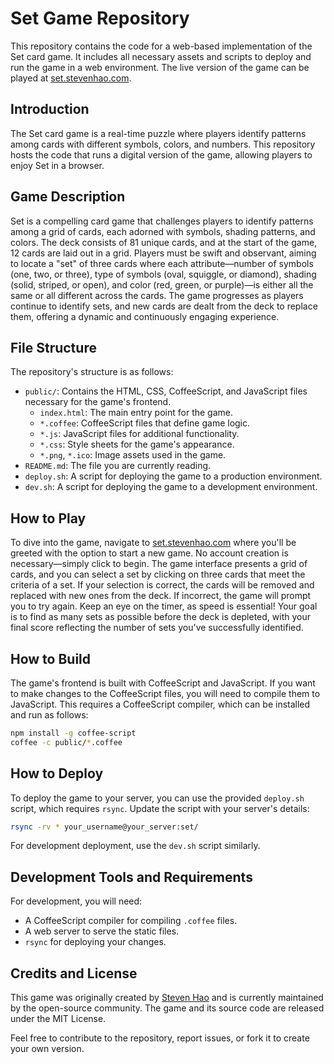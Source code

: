 # Set Game Repository
This repository contains the code for a web-based implementation of the Set card game. It includes all necessary assets and scripts to deploy and run the game in a web environment. The live version of the game can be played at [set.stevenhao.com](http://set.stevenhao.com).
## Introduction

The Set card game is a real-time puzzle where players identify patterns among cards with different symbols, colors, and numbers. This repository hosts the code that runs a digital version of the game, allowing players to enjoy Set in a browser.

## Game Description

Set is a compelling card game that challenges players to identify patterns among a grid of cards, each adorned with symbols, shading patterns, and colors. The deck consists of 81 unique cards, and at the start of the game, 12 cards are laid out in a grid. Players must be swift and observant, aiming to locate a "set" of three cards where each attribute—number of symbols (one, two, or three), type of symbols (oval, squiggle, or diamond), shading (solid, striped, or open), and color (red, green, or purple)—is either all the same or all different across the cards. The game progresses as players continue to identify sets, and new cards are dealt from the deck to replace them, offering a dynamic and continuously engaging experience.

## File Structure

The repository's structure is as follows:

- `public/`: Contains the HTML, CSS, CoffeeScript, and JavaScript files necessary for the game's frontend.
  - `index.html`: The main entry point for the game.
  - `*.coffee`: CoffeeScript files that define game logic.
  - `*.js`: JavaScript files for additional functionality.
  - `*.css`: Style sheets for the game's appearance.
  - `*.png`, `*.ico`: Image assets used in the game.
- `README.md`: The file you are currently reading.
- `deploy.sh`: A script for deploying the game to a production environment.
- `dev.sh`: A script for deploying the game to a development environment.

## How to Play

To dive into the game, navigate to [set.stevenhao.com](http://set.stevenhao.com) where you'll be greeted with the option to start a new game. No account creation is necessary—simply click to begin. The game interface presents a grid of cards, and you can select a set by clicking on three cards that meet the criteria of a set. If your selection is correct, the cards will be removed and replaced with new ones from the deck. If incorrect, the game will prompt you to try again. Keep an eye on the timer, as speed is essential! Your goal is to find as many sets as possible before the deck is depleted, with your final score reflecting the number of sets you've successfully identified.

## How to Build

The game's frontend is built with CoffeeScript and JavaScript. If you want to make changes to the CoffeeScript files, you will need to compile them to JavaScript. This requires a CoffeeScript compiler, which can be installed and run as follows:

```sh
npm install -g coffee-script
coffee -c public/*.coffee
```

## How to Deploy

To deploy the game to your server, you can use the provided `deploy.sh` script, which requires `rsync`. Update the script with your server's details:

```sh
rsync -rv * your_username@your_server:set/
```

For development deployment, use the `dev.sh` script similarly.

## Development Tools and Requirements

For development, you will need:

- A CoffeeScript compiler for compiling `.coffee` files.
- A web server to serve the static files.
- `rsync` for deploying your changes.

## Credits and License

This game was originally created by [Steven Hao](http://stevenhao.com) and is currently maintained by the open-source community. The game and its source code are released under the MIT License.

Feel free to contribute to the repository, report issues, or fork it to create your own version.



